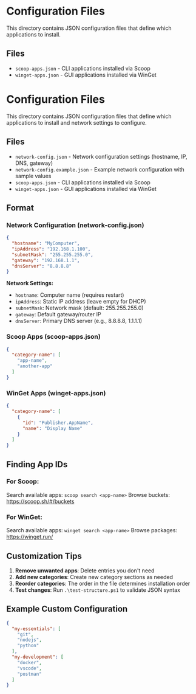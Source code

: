 # Configuration Files

This directory contains JSON configuration files that define which applications to install.

## Files

- `scoop-apps.json` - CLI applications installed via Scoop
- `winget-apps.json` - GUI applications installed via WinGet

# Configuration Files

This directory contains JSON configuration files that define which applications to install and network settings to configure.

## Files

- `network-config.json` - Network configuration settings (hostname, IP, DNS, gateway)
- `network-config.example.json` - Example network configuration with sample values
- `scoop-apps.json` - CLI applications installed via Scoop
- `winget-apps.json` - GUI applications installed via WinGet

## Format

### Network Configuration (network-config.json)
```json
{
  "hostname": "MyComputer",
  "ipAddress": "192.168.1.100",
  "subnetMask": "255.255.255.0",
  "gateway": "192.168.1.1",
  "dnsServer": "8.8.8.8"
}
```

**Network Settings:**
- `hostname`: Computer name (requires restart)
- `ipAddress`: Static IP address (leave empty for DHCP)
- `subnetMask`: Network mask (default: 255.255.255.0)
- `gateway`: Default gateway/router IP
- `dnsServer`: Primary DNS server (e.g., 8.8.8.8, 1.1.1.1)

### Scoop Apps (scoop-apps.json)
```json
{
  "category-name": [
    "app-name",
    "another-app"
  ]
}
```

### WinGet Apps (winget-apps.json)
```json
{
  "category-name": [
    {
      "id": "Publisher.AppName",
      "name": "Display Name"
    }
  ]
}
```

## Finding App IDs

### For Scoop:
Search available apps: `scoop search <app-name>`
Browse buckets: https://scoop.sh/#/buckets

### For WinGet:
Search available apps: `winget search <app-name>`
Browse packages: https://winget.run/

## Customization Tips

1. **Remove unwanted apps**: Delete entries you don't need
2. **Add new categories**: Create new category sections as needed
3. **Reorder categories**: The order in the file determines installation order
4. **Test changes**: Run `.\test-structure.ps1` to validate JSON syntax

## Example Custom Configuration

```json
{
  "my-essentials": [
    "git",
    "nodejs",
    "python"
  ],
  "my-development": [
    "docker",
    "vscode",
    "postman"
  ]
}
```